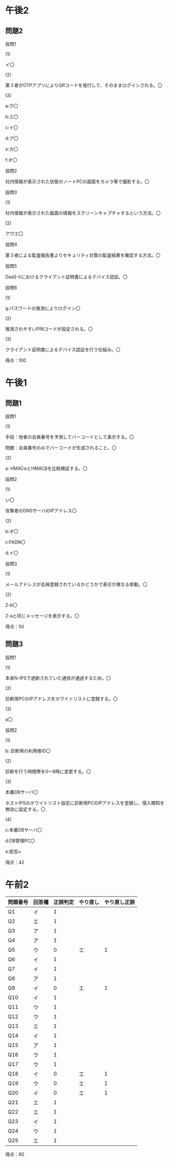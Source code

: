 # 午後2

## 問題2

設問1

(1)

イ〇

(2)

第３者がOTPアプリによりQRコードを発行して、そのままログインされる。〇

(3)

a:ウ〇

b:エ〇

c:イ〇

d:ア〇

e:カ〇

f:オ〇

設問2

社内情報が表示された状態のノートPCの画面をカメラ等で撮影する。〇

設問3

(1)

社内情報が表示された画面の情報をスクリーンキャプチャするという方法。〇

(2)

アウエ〇

設問4

第３者による監査報告書よりセキュリティ対策の監査結果を確認する方法。〇

設問5

DaaS-Vにおけるクライアント証明書によるデバイス認証。〇

設問6

(1)

g:パスワードの推測によりログイン〇

(2)

推測されやすいPINコードが設定される。〇

(3)

クライアント証明書によるデバイス認証を行う仕組み。〇

得点：100

# 午後1

## 問題1

設問1

(1)

手段：他者の会員番号を予測してバーコードとして表示する。〇

問題：会員番号のみでバーコードが生成されること。〇

(2)

a: HMACαとHMACβを比較検証する。〇

設問2

(1)

い〇

攻撃者のDNSサーバのIPアドレス〇

(2)

b:オ〇

c:FADN〇

d:イ〇

設問3

(1)

メールアドレスが会員登録されているかどうかで表示が異なる挙動。〇

(2)

2-b〇

2-aと同じメッセージを表示する。〇

得点：50

## 問題3

設問1

(1)

本来N-IPSで遮断されていた通信が通過するため。〇

(2)

診断用PCのIPアドレスをホワイトリストに登録する。〇

(3)

a〇

設問2

(1)

b: 診断用の利用者ID〇

(2)

診断を行う時間帯を0～8時に変更する。〇

(3)

本番DBサーバ〇

ホストIPSのホワイトリスト設定に診断用PCのIPアドレスを登録し、侵入検知を無効に設定する。〇

(4)

c:本番DBサーバ〇

d:DB管理PC〇

e:拒否×

得点：42

# 午前2


| 問題番号 | 回答欄 | 正誤判定 | やり直し | やり直し正誤 |
| -------- | ------ | -------- | -------- | ------------ |
| Q1       | イ     | 1        |          |              |
| Q2       | エ     | 1        |          |              |
| Q3       | ア     | 1        |          |              |
| Q4       | ア     | 1        |          |              |
| Q5       | ウ     | 0        | エ       | 1            |
| Q6       | イ     | 1        |          |              |
| Q7       | イ     | 1        |          |              |
| Q8       | ア     | 1        |          |              |
| Q9       | イ     | 0        | エ       | 1            |
| Q10      | イ     | 1        |          |              |
| Q11      | ウ     | 1        |          |              |
| Q12      | ウ     | 1        |          |              |
| Q13      | エ     | 1        |          |              |
| Q14      | イ     | 1        |          |              |
| Q15      | ア     | 1        |          |              |
| Q16      | ウ     | 1        |          |              |
| Q17      | ウ     | 1        |          |              |
| Q18      | イ     | 0        | エ       | 1            |
| Q19      | ウ     | 0        | エ       | 1            |
| Q20      | イ     | 0        | エ       | 1            |
| Q21      | エ     | 1        |          |              |
| Q22      | エ     | 1        |          |              |
| Q23      | イ     | 1        |          |              |
| Q24      | ウ     | 1        |          |              |
| Q25      | エ     | 1        |          |              |

得点：80
